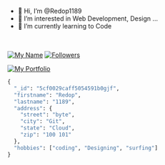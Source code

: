 - 👋 Hi, I’m @Redop1189
- 👀 I’m interested in Web Development, Design ...
- 🌱 I’m currently learning to Code
<!---
- 💞️ I’m looking to collaborate on ...
- 📫 How to reach me ...

Redop1189/Redop1189 is a ✨ special ✨ repository because its `README.md` (this file) appears on your GitHub profile.
You can click the Preview link to take a look at your changes.
--->
<br><br>
[![My Name](https://img.shields.io/badge/Name-Redop1189%20-orange)](https://github.com/Redop1189/Redop1189)  [![Followers](https://img.shields.io/github/followers/Redop1189?style=social)](https://github.com/Redop1189/Redop1189)

[![My Portfolio](https://img.shields.io/badge/Visit%20Portfolio-Redop1189%20-red)](https://redop1189.github.io/Folio/)

```python
{
  "_id": "5cf0029caff5054591b0gjf",
  "firstname": "Redop",
  "lastname": "1189",
  "address": {
    "street": "byte",
    "city": "Git",
    "state": "Cloud",
    "zip": "100 101"
  },
  "hobbies": ["coding", "Designing", "surfing"]
}
```
